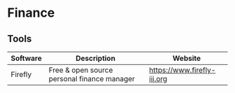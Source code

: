 # Finance

## Tools

| Software | Description                                 | Website                     |
| -------- | ------------------------------------------- |---------------------------- |
| Firefly  | Free & open source personal finance manager | https://www.firefly-iii.org |